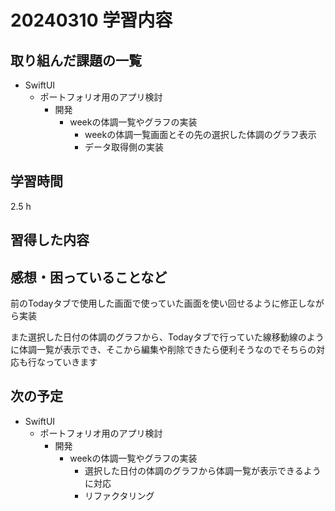 # 20240310 学習内容

## 取り組んだ課題の一覧

- SwiftUI
  - ポートフォリオ用のアプリ検討
    - 開発
      - weekの体調一覧やグラフの実装
        - weekの体調一覧画面とその先の選択した体調のグラフ表示
        - データ取得側の実装


## 学習時間

2.5 h

## 習得した内容

## 感想・困っていることなど

前のTodayタブで使用した画面で使っていた画面を使い回せるように修正しながら実装

また選択した日付の体調のグラフから、Todayタブで行っていた線移動線のように体調一覧が表示でき、そこから編集や削除できたら便利そうなのでそちらの対応も行なっていきます

## 次の予定

- SwiftUI
  - ポートフォリオ用のアプリ検討
    - 開発
      - weekの体調一覧やグラフの実装
        - 選択した日付の体調のグラフから体調一覧が表示できるように対応
        - リファクタリング
